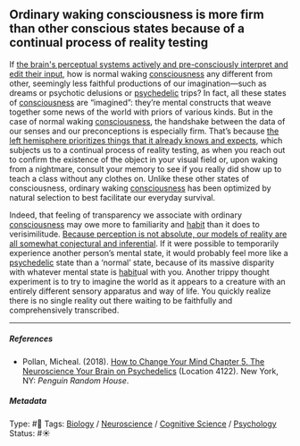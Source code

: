 ## Ordinary waking consciousness is more firm than other conscious states because of a continual process of reality testing

If [the brain's perceptual systems actively and pre-consciously interpret and edit their input](The%20brain's%20perceptual%20systems%20actively%20and%20pre-consciously%20interpret%20and%20edit%20their%20input.md), how is normal waking [consciousness](Consciousness.md) any different from other, seemingly less faithful productions of our imagination—such as dreams or psychotic delusions or [psychedelic](Psychedelic.md) trips? In fact, all these states of [consciousness](Consciousness.md) are “imagined”: they’re mental constructs that weave together some news of the world with priors of various kinds. But in the case of normal waking [consciousness](Consciousness.md), the handshake between the data of our senses and our preconceptions is especially firm. That’s because [the left hemisphere prioritizes things that it already knows and expects](The%20left%20hemisphere%20prioritizes%20things%20that%20it%20already%20knows%20and%20expects.md), which subjects us to a continual process of reality testing, as when you reach out to confirm the existence of the object in your visual field or, upon waking from a nightmare, consult your memory to see if you really did show up to teach a class without any clothes on. Unlike these other states of consciousness, ordinary waking [consciousness](Consciousness.md) has been optimized by natural selection to best facilitate our everyday survival.

Indeed, that feeling of transparency we associate with ordinary [consciousness](Consciousness.md) may owe more to familiarity and [habit](Habit.md) than it does to verisimilitude. [Because perception is not absolute, our models of reality are all somewhat conjectural and inferential](Because%20perception%20is%20not%20absolute,%20our%20models%20of%20reality%20are%20all%20somewhat%20conjectural%20and%20inferential.md). If it were possible to temporarily experience another person’s mental state, it would probably feel more like a [psychedelic](Psychedelic.md) state than a ‘normal’ state, because of its massive disparity with whatever mental state is [habit](Habit.md)ual with you. Another trippy thought experiment is to try to imagine the world as it appears to a creature with an entirely different sensory apparatus and way of life. You quickly realize there is no single reality out there waiting to be faithfully and comprehensively transcribed.

---

##### References

* Pollan, Micheal. (2018). [How to Change Your Mind Chapter 5. The Neuroscience Your Brain on Psychedelics](How%20to%20Change%20Your%20Mind%20Chapter%205.%20The%20Neuroscience%20Your%20Brain%20on%20Psychedelics.md) (Location 4122). New York, NY: *Penguin Random House*. 

##### Metadata

Type: #🔴 
Tags: [Biology]() / [Neuroscience](Neuroscience.md) / [Cognitive Science]() / [Psychology](Psychology.md) 
Status: #☀️ 
